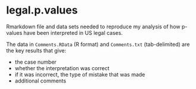 # legal.p.values

Rmarkdown file and data sets needed to reproduce my analysis of how p-values have been interpreted in US legal cases.

The data in `Comments.RData` (R format) and `Comments.txt` (tab-delimited) are the key results that give:
* the case number
* whether the interpretation was correct
* if it was incorrect, the type of mistake that was made
* additional comments
